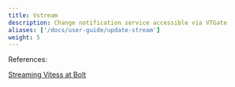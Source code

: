 ```yaml
---
title: Vstream
description: Change notification service accessible via VTGate
aliases: ['/docs/user-guide/update-stream'] 
weight: 5
---
```


References:

[Streaming Vitess at Bolt](https://medium.com/bolt-labs/streaming-vitess-at-bolt-f8ea93211c3f)
